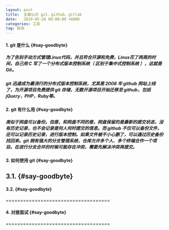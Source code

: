 ```yaml
---
layout: post
title:  全面认识 git、github、gitlab 
date:   2019-05-26 00:00:00 +0800
categories: 工具
tag: 助攻
---
```


#### 1. git 是什么			{#say-goodbyte}

##### 为了告别手动方式管理Linux代码，并且符合开源和免费，Linus花了两周的时间，自己用 C 写了一个分布式版本控制系统（ 区别于集中式控制系统 ），这就是 Git。

##### git 迅速成为最流行的分布式版本控制系统，尤其是 2008 年 github 网站上线了，为开源项目免费提供 git 存储，无数开源项目开始迁移至 github，包括 jQuery，PHP，Ruby等。

#### 2. git 有什么用			{#say-goodbyte}

##### 类似于网盘可以备份。但是，和网盘不同的是，网盘保留的是最新的提交状态，没有历史记录，也不会记录是何人何时提交的信息。而 github 不仅可以备份文件，还可以记录历史记录，进行版本控制。如果文件被不小心删了，可以通过历史备份找回来。git 拥有强大的分支管理系统，仓库允许多个人、多个终端合作一个项目。在进行分支合并的时候可能存在冲突，需要先解决冲突再提交。

#### 3. 如何使用 git			{#say-goodbyte}



## 3.1. 			{#say-goodbyte}



#### 3.2. 			{#say-goodbyte}
====================================


#### 4. 对接面试		{#say-goodbyte}
====================================





